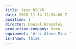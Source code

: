 ```yaml
---
title: Vevo DSCVR
date: 2018-11-14 12:54:00 Z
position: 1
director: Daniel Broadley
production-company: Vevo
equipment: 'Arri Alexa Mini '
is-shown: false
---
```


